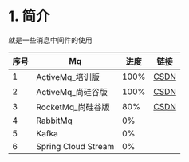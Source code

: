 # 1. 简介

就是一些消息中间件的使用

|序号| Mq                  |进度| 链接                       |
| --- |---------------------| --- |--------------------------|
| 1| ActiveMq_培训版        | 100%| [CSDN](https://csdn.net) |
|2| ActiveMq_尚硅谷版       | 100%| [CSDN](https://csdn.net) |
|3| RocketMq_尚硅谷版       | 80%| [CSDN](https://csdn.net)  |
|4| RabbitMq            | 0%||
|5| Kafka               | 0%||
|6| Spring Cloud Stream | 0%||
